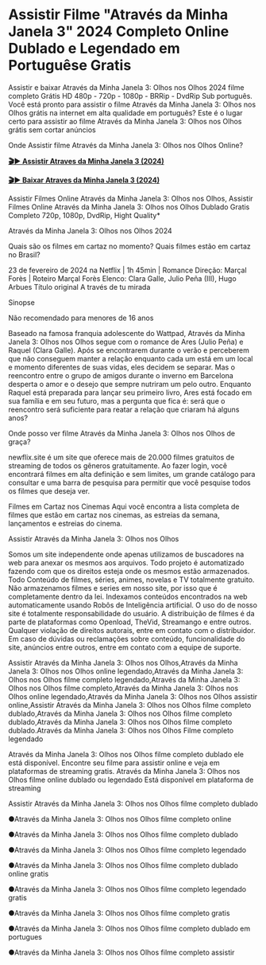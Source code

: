 # Assistir Filme "Através da Minha Janela 3" 2024 Completo Online Dublado e Legendado em Portuguêse Gratis

Assistir e baixar Através da Minha Janela 3: Olhos nos Olhos 2024 filme completo Grátis HD 480p - 720p - 1080p - BRRip - DvdRip Sub português. Você está pronto para assistir o filme Através da Minha Janela 3: Olhos nos Olhos grátis na internet em alta qualidade em português? Este é o lugar certo para assistir ao filme Através da Minha Janela 3: Olhos nos Olhos grátis sem cortar anúncios

Onde Assistir filme Através da Minha Janela 3: Olhos nos Olhos Online?

<b><a href="https://a-traves-de-tumirada.blogspot.com/2024/02/assistir-atraves-da-minha-janela-3.html">🎬▶ Assistir Atraves da Minha Janela 3 (2024)</a></b>

<b><a href="https://a-traves-de-tumirada.blogspot.com/2024/02/assistir-atraves-da-minha-janela-3.html">🎬▶ Baixar Atraves da Minha Janela 3 (2024)</a></b>

Assistir Filmes Online Através da Minha Janela 3: Olhos nos Olhos, Assistir Filmes Online Através da Minha Janela 3: Olhos nos Olhos Dublado Gratis Completo 720p, 1080p, DvdRip, Hight Quality*

Através da Minha Janela 3: Olhos nos Olhos 2024

Quais são os filmes em cartaz no momento? Quais filmes estão em cartaz no Brasil?

23 de fevereiro de 2024 na Netflix | 1h 45min | Romance
Direção: Marçal Forès | Roteiro Marçal Forès
Elenco: Clara Galle, Julio Peña (III), Hugo Arbues
Título original A través de tu mirada

Sinopse

Não recomendado para menores de 16 anos

Baseado na famosa franquia adolescente do Wattpad, Através da Minha Janela 3: Olhos nos Olhos segue com o romance de Ares (Julio Peña) e Raquel (Clara Galle). Após se encontrarem durante o verão e perceberem que não conseguem manter a relação enquanto cada um está em um local e momento diferentes de suas vidas, eles decidem se separar. Mas o reencontro entre o grupo de amigos durante o inverno em Barcelona desperta o amor e o desejo que sempre nutriram um pelo outro. Enquanto Raquel está preparada para lançar seu primeiro livro, Ares está focado em sua família e em seu futuro, mas a pergunta que fica é: será que o reencontro será suficiente para reatar a relação que criaram há alguns anos?

Onde posso ver filme Através da Minha Janela 3: Olhos nos Olhos de graça?

newflix.site é um site que oferece mais de 20.000 filmes gratuitos de streaming de todos os gêneros gratuitamente. Ao fazer login, você encontrará filmes em alta definição e sem limites, um grande catálogo para consultar e uma barra de pesquisa para permitir que você pesquise todos os filmes que deseja ver.


Filmes em Cartaz nos Cinemas
Aqui você encontra a lista completa de filmes que estão em cartaz nos cinemas, as estreias da semana, lançamentos e estreias do cinema.

Assistir Através da Minha Janela 3: Olhos nos Olhos

Somos um site independente onde apenas utilizamos de buscadores na web para anexar os mesmos aos arquivos. Todo projeto é automatizado fazendo com que os direitos esteja onde os mesmos estão armazenados. Todo Conteúdo de filmes, séries, animes, novelas e TV totalmente gratuito. Não armazenamos filmes e series em nosso site, por isso que é completamente dentro da lei. Indexamos conteúdos encontrados na web automaticamente usando Robôs de Inteligência artificial. O uso do de nosso site é totalmente responsabilidade do usuário. A distribuição de filmes é da parte de plataformas como Openload, TheVid, Streamango e entre outros. Qualquer violação de direitos autorais, entre em contato com o distribuidor. Em caso de dúvidas ou reclamações sobre conteúdo, funcionalidade do site, anúncios entre outros, entre em contato com a equipe de suporte.

Assistir Através da Minha Janela 3: Olhos nos Olhos,Através da Minha Janela 3: Olhos nos Olhos online legendado,Através da Minha Janela 3: Olhos nos Olhos filme completo legendado,Através da Minha Janela 3: Olhos nos Olhos filme completo,Através da Minha Janela 3: Olhos nos Olhos online legendado,Através da Minha Janela 3: Olhos nos Olhos assistir online,Assistir Através da Minha Janela 3: Olhos nos Olhos filme completo dublado,Através da Minha Janela 3: Olhos nos Olhos filme completo dublado,Através da Minha Janela 3: Olhos nos Olhos filme completo dublado.Através da Minha Janela 3: Olhos nos Olhos Filme completo legendado

Através da Minha Janela 3: Olhos nos Olhos filme completo dublado ele está disponível. Encontre seu filme para assistir online e veja em plataformas de streaming gratis. Através da Minha Janela 3: Olhos nos Olhos filme online dublado ou legendado Está disponível em plataforma de streaming

Assistir Através da Minha Janela 3: Olhos nos Olhos filme completo dublado

●Através da Minha Janela 3: Olhos nos Olhos filme completo online

●Através da Minha Janela 3: Olhos nos Olhos filme completo dublado

●Através da Minha Janela 3: Olhos nos Olhos filme completo legendado

●Através da Minha Janela 3: Olhos nos Olhos filme completo dublado online gratis

●Através da Minha Janela 3: Olhos nos Olhos filme completo legendado gratis

●Através da Minha Janela 3: Olhos nos Olhos filme completo gratis

●Através da Minha Janela 3: Olhos nos Olhos filme completo dublado em portugues

●Através da Minha Janela 3: Olhos nos Olhos filme completo assistir
